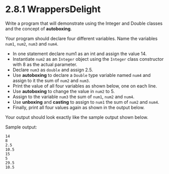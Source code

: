 # 2.8.1 WrappersDelight
Write a program that will demonstrate using the Integer and Double classes and the concept of <b>autoboxing</b>.

Your program should declare four different variables. Name the variables `num1`, `num2`, `num3` and `num4`.

* In one statement declare num1 as an int and assign the value 14.
* Instantiate `num2` as an `Integer` object using the `Integer` class constructor with 8 as the actual parameter.
* Declare `num3` as `double` and assign 2.5.
* Use <b>autoboxing</b> to declare a `Double` type variable named `num4` and assign to it the sum of `num2` and `num3`.
* Print the value of all four variables as shown below, one on each line.
* Use <b>autoboxing</b> to change the value in `num2` to 5.
* Assign to the variable `num3` the sum of `num1`, `num2` and `num4`.
* Use <b>unboxing</b> and <b>casting</b> to assign to `num1` the sum of `num2` and `num4`.
* Finally, print all four values again as shown in the output below.

Your output should look exactly like the sample output shown below.

Sample output:
```
14
8
2.5
10.5
15
5
29.5
10.5
```
